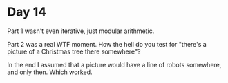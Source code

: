 # Day 14

Part 1 wasn't even iterative, just modular arithmetic.

Part 2 was a real WTF moment. How the hell do you test for "there's a picture of a Christmas tree there somewhere"?

In the end I assumed that a picture would have a line of robots somewhere, and only then. Which worked.
